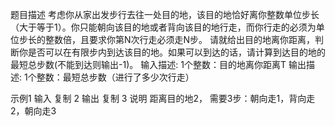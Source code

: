题目描述
考虑你从家出发步行去往一处目的地，该目的地恰好离你整数单位步长（大于等于1）。你只能朝向该目的地或者背向该目的地行走，而你行走的必须为单位步长的整数倍，且要求你第N次行走必须走N步。
请就给出目的地离你距离，判断你是否可以在有限步内到达该目的地。如果可以到达的话，请计算到达目的地的最短总步数(不能到达则输出-1)。
输入描述:
1个整数：目的地离你距离T
输出描述:
1个整数：最短总步数（进行了多少次行走）

示例1
输入
复制
2
输出
复制
3
说明
距离目的地2， 需要3步：朝向走1，背向走2，朝向走3